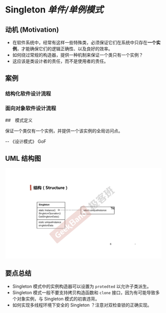 ﻿# Singleton *单件/单例模式*

## 动机 (Motivation)

* 在软件系统中，经常有这样一些特殊类，必须保证它们在系统中只存在**一个实例**，才能确保它们的逻辑正确性、以及良好的效率。
* 如何绕过常规的构造器，提供一种机制来保证一个类只有一个实例？
* 这应该是类设计者的责任，而不是使用者的责任。

## 案例

### 结构化软件设计流程

### 面向对象软件设计流程


##　模式定义

保证一个类仅有一个实例，并提供一个该实例的全局访问点。

-- 《设计模式》 GoF

## UML 结构图

![UML](./UML.png)

## 要点总结

* Singleton 模式中的实例构造器可以设置为 `protedted` 以允许子类派生。
* Singleton 模式一般不要支持拷贝构造函数和 `clone` 接口，因为有可能导致多个对象实例，与 Singleton 模式的初衷违背。
* 如何实现多线程环境下安全的 Singleton ？注意对双检查锁的正确实现。
